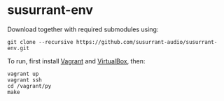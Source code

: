 # susurrant-env

Download together with required submodules using:

```shell
git clone --recursive https://github.com/susurrant-audio/susurrant-env.git 
```

To run, first install [Vagrant](https://www.vagrantup.com/downloads.html) and [VirtualBox](https://www.virtualbox.org/wiki/Downloads), then:

```shell
vagrant up
vagrant ssh
cd /vagrant/py
make
```
